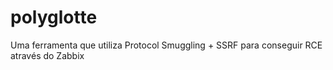 # polyglotte
Uma ferramenta que utiliza Protocol Smuggling + SSRF para conseguir RCE através do Zabbix
